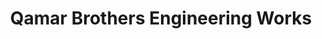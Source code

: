 ---
title: "Qamar Brothers Engineering Works"
url: /karachi/qamar-brothers-engineering-works/
shop: Allgemein
---